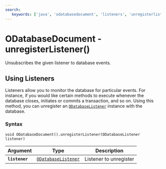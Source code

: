```yaml
---
search:
   keywords: ['java', 'odatabasedocument', 'listeners', 'unregisterlistener']
---
```


# ODatabaseDocument - unregisterListener()

Unsubscribes the given listener to database events.

## Using Listeners

Listeners allow you to monitor the database for particular events.  For instance, if you would like certain methods to execute whenever the database closes, initiates or commits a transaction, and so on.  Using this method, you can unregister an [`ODatabaseListener`](../ODatabaseListener.md) instance with the database. 

### Syntax

```
void ODatabaseDocument().unregisterListener(ODatabaseListener listener)
```

| Argument | Type | Description |
|---|---|---|
| **`listener`** | [`ODatabaseListener`](../ODatabaseListener.md) | Listener to unregister |


